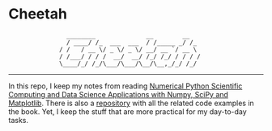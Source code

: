 # Cheetah





                    ________              __        __  
                    / ____/ /_  ___  ___  / /_____ _/ /_ 
                  / /   / __ \/ _ \/ _ \/ __/ __ `/ __ \
                  / /___/ / / /  __/  __/ /_/ /_/ / / / /
                  \____/_/ /_/\___/\___/\__/\__,_/_/ /_/ 
                                                        

---

In this repo, I keep my notes from reading [Numerical Python
Scientific Computing and Data Science Applications with Numpy, SciPy and 
Matplotlib](https://www.apress.com/gp/book/9781484242452). There is also a 
[repository](https://github.com/Apress/numerical-python-second-ed) with all the 
related code examples in the book. Yet, I keep the stuff that are more practical
for my day-to-day tasks.

